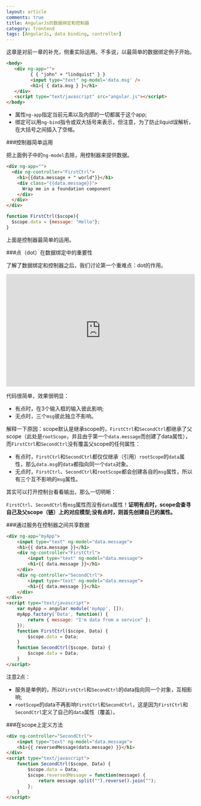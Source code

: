 ```yaml
---
layout: article
comments: true
title: AngularJs的数据绑定和控制器
category: frontend
tags: [AngularJs, data binding, controller]
---
```


这章是对前一章的补充，侧重实际运用。不多说，以最简单的数据绑定例子开始。

```html
<body>
   <div ng-app="">
         { { "john" + "lindquist" } }
         <input type="text" ng-model='data.msg' />
         <h1>{ { data.msg } }</h1>
   </div>
   <script type="text/javascript" src="angular.js"></script>
</body>
```

<!--view-break-->

- 属性`ng-app`指定当前元素以及内部的一切都属于这个app;
- 绑定可以用`ng-bind`指令或双大括号来表示，但注意，为了防止liquid误解析，在大括号之间插入了空格。

###控制器简单运用

把上面例子中的`ng-model`去除，用控制器来提供数据。

```html
<div ng-app="">
  <div ng-controller="FirstCtrl">
    <h1>{{data.message + " world"}}</h1>
    <div class="{{data.message}}">
      Wrap me in a foundation component
    </div>
  </div>
</div>
```

```javascript
function FirstCtrl($scope){
  $scope.data = {message: "Hello"};
}
```

上面是控制器最简单的运用。

###点（dot）在数据绑定中的重要性

了解了数据绑定和控制器之后，我们讨论第一个重难点：dot的作用。

<iframe width="100%" height="300" src="http://jsfiddle.net/creeper/g85a63u4/embedded/" allowfullscreen="allowfullscreen" frameborder="0"></iframe>

代码很简单，效果很明显：

- 有点时，在3个输入框的输入彼此影响;
- 无点时，三个`msg`彼此独立不影响。

解释一下原因：scope默认是继承scope的，`FirstCtrl`和`SecondCtrl`都继承了父scope（此处是`rootScope`，并且由于第一个`data.message`而创建了data属性），而`FirstCtrl`和`SecondCtrl`没有覆盖父scope的任何属性：

- 有点时，`FirstCtrl`和`SecondCtrl`都仅仅继承（引用）`rootScope`的`data`属性，那么`data.msg`的`data`都指向同一个`data`对象。
- 无点时，`FirstCtrl`、`SecondCtrl`和`rootScope`都会创建各自的`msg`属性，所以有三个互不影响的`msg`属性。

其实可以打开控制台看看输出，那么一切明晰：

`FirstCtrl`、`SecondCtrl`有`msg`属性而没有`data`属性！**证明有点时，scope会查寻自己及父scope（链）上的对应模型;没有点时，则首先创建自己的属性。**

###通过服务在控制器之间共享数据

```html
<div ng-app="myApp">
    <input type="text" ng-model="data.message">
    <h1>{{ data.message }}</h1>
    <div ng-controller="FirstCtrl">
        <input type="text" ng-model="data.message">
        <h1>{{ data.message }}</h1>
    </div>
    <div ng-controller="SecondCtrl">
        <input type="text" ng-model="data.message">
        <h1>{{ data.message }}</h1>
    </div>
</div>
<script type="text/javascript">
    var myApp = angular.module('myApp', []);
    myApp.factory('Data', function() {
        return { message: "I'm data from a service" };
    });
    function FirstCtrl($scope, Data) {
        $scope.data = Data;
    }
    function SecondCtrl($scope, Data) {
        $scope.data = Data;
    }
</script>
```

注意2点：

- 服务是单例的，所以`FirstCtrl`和`SecondCtrl`的data指向同一个对象，互相影响;
- `rootScope`的data不再影响`FirstCtrl`和`SecondCtrl`，这是因为`FirstCtrl`和`SecondCtrl`定义了自己的`data`属性（覆盖）。

###在scope上定义方法

```html
<div ng-controller="SecondCtrl">
    <input type="text" ng-model="data.message">
    <h1>{{ reversedMessage(data.message) }}</h1>
</div>
<script type="text/javascript">
    function SecondCtrl($scope, Data) {
        $scope.data = Data;
        $scope.reversedMessage = function(message) {
            return message.split("").reverse().join("");
        };
    }
</script>
```
